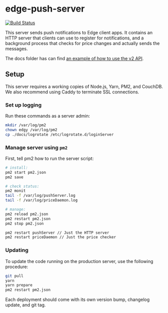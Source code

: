 # edge-push-server

[![Build Status](https://app.travis-ci.com/EdgeApp/edge-push-server.svg?branch=master)](https://app.travis-ci.com/EdgeApp/edge-push-server)

This server sends push notifications to Edge client apps. It contains an HTTP server that clients can use to register for notifications, and a background process that checks for price changes and actually sends the messages.

The docs folder has can find [an example of how to use the v2 API](./docs/demo.ts).

## Setup

This server requires a working copies of Node.js, Yarn, PM2, and CouchDB. We also recommend using Caddy to terminate SSL connections.

### Set up logging

Run these commands as a server admin:

```sh
mkdir /var/log/pm2
chown edgy /var/log/pm2
cp ./docs/logrotate /etc/logrotate.d/loginServer
```

### Manage server using `pm2`

First, tell pm2 how to run the server script:

```sh
# install:
pm2 start pm2.json
pm2 save

# check status:
pm2 monit
tail -f /var/log/pushServer.log
tail -f /var/log/priceDaemon.log

# manage:
pm2 reload pm2.json
pm2 restart pm2.json
pm2 stop pm2.json

pm2 restart pushServer // Just the HTTP server
pm2 restart priceDaemon // Just the price checker
```

### Updating

To update the code running on the production server, use the following procedure:

```sh
git pull
yarn
yarn prepare
pm2 restart pm2.json
```

Each deployment should come with its own version bump, changelog update, and git tag.
